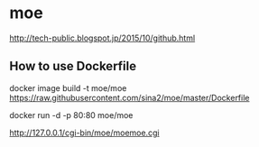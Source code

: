 # moe

http://tech-public.blogspot.jp/2015/10/github.html



## How to use Dockerfile 
docker image  build  -t moe/moe https://raw.githubusercontent.com/sina2/moe/master/Dockerfile

docker run -d -p 80:80 moe/moe

http://127.0.0.1/cgi-bin/moe/moemoe.cgi
